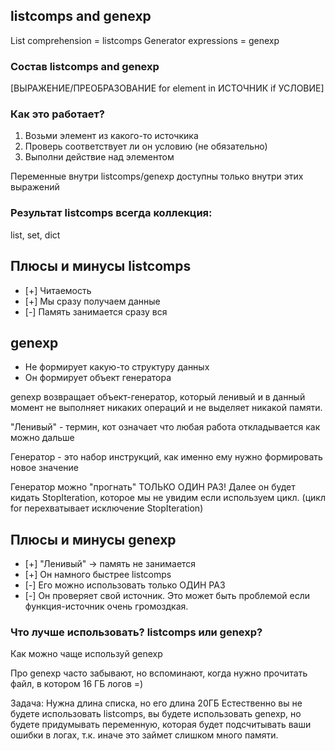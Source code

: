 ## listcomps and genexp

List comprehension = listcomps
Generator expressions = genexp

### Состав listcomps and genexp
[ВЫРАЖЕНИЕ/ПРЕОБРАЗОВАНИЕ for element in ИСТОЧНИК if УСЛОВИЕ]

### Как это работает?
1. Возьми элемент из какого-то источкика
2. Проверь соответствует ли он условию (не обязательно)
3. Выполни действие над элементом

Переменные внутри listcomps/genexp доступны только внутри этих выражений

### Результат listcomps всегда коллекция:
list, set, dict

## Плюсы и минусы listcomps
- [+] Читаемость
- [+] Мы сразу получаем данные
- [-] Память занимается сразу вся

## genexp

- Не формирует какую-то структуру данных
- Он формирует объект генератора

genexp возвращает объект-генератор, который
ленивый и в данный момент не выполняет никаких операций
и не выделяет никакой памяти.

"Ленивый" - термин, кот означает что любая работа
откладывается как можно дальше

Генератор - это набор инструкций, как именно 
ему нужно формировать новое значение

Генератор можно "прогнать" ТОЛЬКО ОДИН РАЗ!
Далее он будет кидать StopIteration, которое
мы не увидим если используем цикл.
(цикл for перехватывает исключение StopIteration)

## Плюсы и минусы genexp
- [+] "Ленивый" -> память не занимается
- [+] Он намного быстрее listcomps
- [-] Его можно использовать только ОДИН РАЗ
- [-] Он проверяет свой источник. Это может 
быть проблемой если функция-источник очень громоздкая.

### Что лучше использовать? listcomps или genexp?
Как можно чаще используй genexp

Про genexp часто забывают, но вспоминают, когда
нужно прочитать файл, в котором 16 ГБ логов =)

Задача: Нужна длина списка, но его длина 20ГБ
Естественно вы не будете использовать listcomps,
вы будете использовать genexp, но будете придумывать
переменную, которая будет подсчитывать ваши ошибки в логах,
т.к. иначе это займет слишком много памяти.

